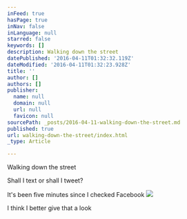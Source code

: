 ```yaml
---
inFeed: true
hasPage: true
inNav: false
inLanguage: null
starred: false
keywords: []
description: Walking down the street
datePublished: '2016-04-11T01:32:32.119Z'
dateModified: '2016-04-11T01:32:23.928Z'
title: ''
author: []
authors: []
publisher:
  name: null
  domain: null
  url: null
  favicon: null
sourcePath: _posts/2016-04-11-walking-down-the-street.md
published: true
url: walking-down-the-street/index.html
_type: Article

---
```

Walking down the street

Shall I text or shall I tweet?

It's been five minutes since I checked Facebook
![](https://the-grid-user-content.s3-us-west-2.amazonaws.com/ecb4aa22-9205-4d89-a9cd-97cc2b360749.jpg)

I think I better give that a look